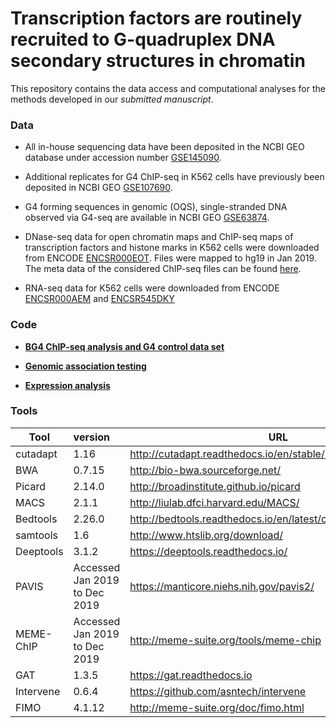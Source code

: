 
# Transcription factors are routinely recruited to G-quadruplex DNA secondary structures in chromatin 

This repository contains the data access and computational analyses for the methods developed in our *submitted manuscript*.

### Data

- All in-house sequencing data have been deposited in the NCBI GEO database under accession number [GSE145090](https://www.ncbi.nlm.nih.gov/geo/query/acc.cgi?acc=GSE145090). 

- Additional replicates for G4 ChIP-seq in K562 cells have previously been deposited in NCBI GEO [GSE107690](https://www.ncbi.nlm.nih.gov/geo/query/acc.cgi?acc=GSE107690).

- G4 forming sequences in genomic (OQS), single-stranded DNA observed via G4-seq are available in NCBI GEO [GSE63874](https://www.ncbi.nlm.nih.gov/geo/query/acc.cgi?acc=GSE63874).

- DNase-seq data for open chromatin maps and ChIP-seq maps of transcription factors and histone marks in K562 cells were downloaded from ENCODE [ENCSR000EOT](https://www.encodeproject.org/experiments/ENCSR000EOT/). Files were mapped to hg19 in Jan 2019. The meta data of the considered ChIP-seq files can be found [here]().

- RNA-seq data for K562 cells were downloaded from ENCODE [ENCSR000AEM](https://www.encodeproject.org/experiments/ENCSR000AEM/) and [ENCSR545DKY](https://www.encodeproject.org/experiments/ENCSR545DKY/)


### Code

- [**BG4 ChIP-seq analysis and G4 control data set**](G4-ChIP-seq.md)

- [**Genomic association testing**](Genomic_association_testing.md)

- [**Expression analysis**](Transcript_analysis.md)



### Tools 

|Tool           | version                         | URL                                                           |
| ------------- |:--------------------------------| --------------------------------------------------------------|
| cutadapt      | 1.16                            |http://cutadapt.readthedocs.io/en/stable/installation.html     |
| BWA           | 0.7.15                          |http://bio-bwa.sourceforge.net/                                |
| Picard        | 2.14.0                          |http://broadinstitute.github.io/picard                         |
| MACS          | 2.1.1                           |http://liulab.dfci.harvard.edu/MACS/                           |
| Bedtools      | 2.26.0                          |http://bedtools.readthedocs.io/en/latest/content/overview.html |
| samtools      | 1.6                             |http://www.htslib.org/download/                                |
| Deeptools     | 3.1.2                           |https://deeptools.readthedocs.io/                              |
| PAVIS         | Accessed Jan 2019 to Dec 2019   |https://manticore.niehs.nih.gov/pavis2/                        |
| MEME-ChIP     | Accessed Jan 2019 to Dec 2019   |http://meme-suite.org/tools/meme-chip                          |
| GAT           | 1.3.5                           |https://gat.readthedocs.io                                     |
| Intervene     | 0.6.4                           |https://github.com/asntech/intervene                           |
| FIMO          | 4.1.12                          |http://meme-suite.org/doc/fimo.html                            |

